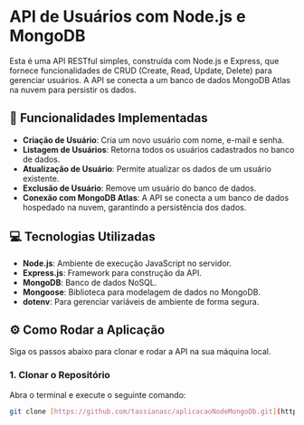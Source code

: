 # API de Usuários com Node.js e MongoDB

Esta é uma API RESTful simples, construída com Node.js e Express, que fornece funcionalidades de CRUD (Create, Read, Update, Delete) para gerenciar usuários. A API se conecta a um banco de dados MongoDB Atlas na nuvem para persistir os dados.

## 🚀 Funcionalidades Implementadas

- **Criação de Usuário**: Cria um novo usuário com nome, e-mail e senha.
- **Listagem de Usuários**: Retorna todos os usuários cadastrados no banco de dados.
- **Atualização de Usuário**: Permite atualizar os dados de um usuário existente.
- **Exclusão de Usuário**: Remove um usuário do banco de dados.
- **Conexão com MongoDB Atlas**: A API se conecta a um banco de dados hospedado na nuvem, garantindo a persistência dos dados.

## 💻 Tecnologias Utilizadas

- **Node.js**: Ambiente de execução JavaScript no servidor.
- **Express.js**: Framework para construção da API.
- **MongoDB**: Banco de dados NoSQL.
- **Mongoose**: Biblioteca para modelagem de dados no MongoDB.
- **dotenv**: Para gerenciar variáveis de ambiente de forma segura.

## ⚙️ Como Rodar a Aplicação

Siga os passos abaixo para clonar e rodar a API na sua máquina local.

### 1. Clonar o Repositório

Abra o terminal e execute o seguinte comando:

```bash
git clone [https://github.com/tassianasc/aplicacaoNodeMongoDb.git](https://github.com/tassianasc/aplicacaoNodeMongoDb.git)
